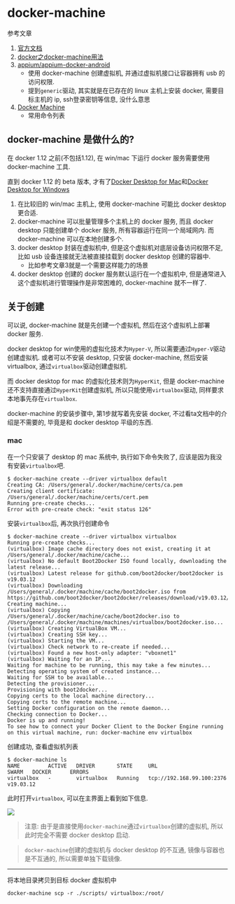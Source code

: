 # docker-machine

参考文章

1. [官方文档](https://docs.docker.com/machine/)
2. [docker之docker-machine用法](https://www.cnblogs.com/jsonhc/p/7784466.html)
3. [appium/appium-docker-android](https://github.com/appium/appium-docker-android)
    - 使用 docker-machine 创建虚拟机, 并通过虚拟机接口让容器拥有 usb 的访问权限.
    - 提到`generic`驱动, 其实就是在已存在的 linux 主机上安装 docker, 需要目标主机的 ip, ssh登录密钥等信息, 没什么意思
4. [Docker Machine](https://www.runoob.com/docker/docker-machine.html)
    - 常用命令列表

## docker-machine 是做什么的?

在 docker 1.12 之前(不包括1.12), 在 win/mac 下运行 docker 服务需要使用 docker-machine 工具.

直到 docker 1.12 的 beta 版本, 才有了[Docker Desktop for Mac](https://docs.docker.com/docker-for-mac/)和[Docker Desktop for Windows](https://docs.docker.com/docker-for-windows/)

1. 在比较旧的 win/mac 主机上, 使用 docker-machine 可能比 docker desktop 更合适.
2. docker-machine 可以批量管理多个主机上的 docker 服务, 而且 docker desktop 只能创建单个 docker 服务, 所有容器运行在同一个局域网内. 而 docker-machine 可以在本地创建多个.
3. docker desktop 封装在虚拟机中, 但是这个虚拟机对底层设备访问权限不足, 比如 usb 设备连接就无法被直接挂载到 docker desktop 创建的容器中.
    - 比如参考文章3就是一个需要这样能力的场景
4. docker desktop 创建的 docker 服务默认运行在一个虚拟机中, 但是通常进入这个虚拟机进行管理操作是非常困难的, docker-machine 就不一样了.

## 关于创建

可以说, docker-machine 就是先创建一个虚拟机, 然后在这个虚拟机上部署 docker 服务. 

docker desktop for win使用的虚拟化技术为`Hyper-V`, 所以需要通过`Hyper-V`驱动创建虚拟机. 或者可以不安装 desktop, 只安装 docker-machine, 然后安装 virtualbox, 通过`virtualbox`驱动创建虚拟机.

而 docker desktop for mac 的虚拟化技术则为`HyperKit`, 但是 docker-machine 还不支持直接通过`HyperKit`创建虚拟机, 所以只能使用`virtualbox`驱动, 同样要求本地事先存在`virtualbox`.

docker-machine 的安装步骤中, 第1步就写着先安装 docker, 不过看ta文档中的介绍是不需要的, 毕竟是和 docker desktop 平级的东西.

### mac

在一个只安装了 desktop 的 mac 系统中, 执行如下命令失败了, 应该是因为我没有安装`virtualbox`吧.

```console
$ docker-machine create --driver virtualbox default
Creating CA: /Users/general/.docker/machine/certs/ca.pem
Creating client certificate: /Users/general/.docker/machine/certs/cert.pem
Running pre-create checks...
Error with pre-create check: "exit status 126"
```

安装`virtualbox`后, 再次执行创建命令

```console
$ docker-machine create --driver virtualbox virtualbox
Running pre-create checks...
(virtualbox) Image cache directory does not exist, creating it at /Users/general/.docker/machine/cache...
(virtualbox) No default Boot2Docker ISO found locally, downloading the latest release...
(virtualbox) Latest release for github.com/boot2docker/boot2docker is v19.03.12
(virtualbox) Downloading /Users/general/.docker/machine/cache/boot2docker.iso from https://github.com/boot2docker/boot2docker/releases/download/v19.03.12/boot2docker.iso...
Creating machine...
(virtualbox) Copying /Users/general/.docker/machine/cache/boot2docker.iso to /Users/general/.docker/machine/machines/virtualbox/boot2docker.iso...
(virtualbox) Creating VirtualBox VM...
(virtualbox) Creating SSH key...
(virtualbox) Starting the VM...
(virtualbox) Check network to re-create if needed...
(virtualbox) Found a new host-only adapter: "vboxnet1"
(virtualbox) Waiting for an IP...
Waiting for machine to be running, this may take a few minutes...
Detecting operating system of created instance...
Waiting for SSH to be available...
Detecting the provisioner...
Provisioning with boot2docker...
Copying certs to the local machine directory...
Copying certs to the remote machine...
Setting Docker configuration on the remote daemon...
Checking connection to Docker...
Docker is up and running!
To see how to connect your Docker Client to the Docker Engine running on this virtual machine, run: docker-machine env virtualbox
```

创建成功, 查看虚拟机列表

```
$ docker-machine ls
NAME         ACTIVE   DRIVER       STATE     URL                         SWARM   DOCKER      ERRORS
virtualbox   -        virtualbox   Running   tcp://192.168.99.100:2376           v19.03.12
```

此时打开`virtualbox`, 可以在主界面上看到如下信息.

![](https://gitee.com/generals-space/gitimg/raw/master/93d71b0f28303c3edfba8652aeafa768.png)

> 注意: 由于是直接使用`docker-machine`通过`virtualbox`创建的虚拟机, 所以此时完全不需要 docker desktop 启动.

> `docker-machine`创建的虚拟机与 docker desktop 的不互通, 镜像与容器也是不互通的, 所以需要单独下载镜像.

------

将本地目录拷贝到目标 docker 虚拟机中

```
docker-machine scp -r ./scripts/ virtualbox:/root/
```
